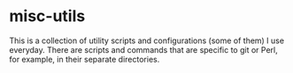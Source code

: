 misc-utils
==========

This is a collection of utility scripts and configurations (some of them) I use everyday. There are scripts and commands that are specific to git or Perl, for example, in their separate directories.